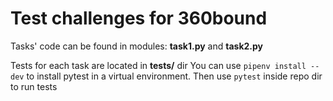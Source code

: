 # Test challenges for 360bound

Tasks' code can be found in modules: **task1.py** and **task2.py**

Tests for each task are located in **tests/** dir
You can use `pipenv install --dev` to install pytest in a virtual environment. Then use `pytest` inside repo dir to run tests
